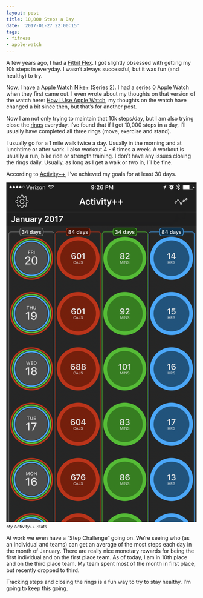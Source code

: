 ```yaml
---
layout: post
title: 10,000 Steps a Day
date: '2017-01-27 22:00:15'
tags:
- fitness
- apple-watch
---
```


A few years ago, I had a [Fitbit Flex](https://www.fitbit.com/flex2). I got slightly obsessed with getting my 10k steps in everyday. I wasn’t always successful, but it was fun (and healthy) to try.

Now, I have a [Apple Watch Nike+](https://www.apple.com/apple-watch-nike/) (Series 2). I had a series 0 Apple Watch when they first came out. I even wrote about my thoughts on that version of the watch here: [How I Use Apple Watch](/2016/04/04/how-i-use-apple-watch/), my thoughts on the watch have changed a bit since then, but that’s for another post.

Now I am not only trying to maintain that 10k steps/day, but I am also trying close the [rings](https://support.apple.com/en-us/HT204517) everyday. I’ve found that if I get 10,000 steps in a day, I’ll usually have completed all three rings (move, exercise and stand).

I usually go for a 1 mile walk twice a day. Usually in the morning and at lunchtime or after work. I also workout 4 - 6 times a week. A workout is usually a run, bike ride or strength training. I don’t have any issues closing the rings daily. Usually, as long as I get a walk or two in, I’ll be fine.

According to [Activity++](https://itunes.apple.com/us/app/activity/id1089666978?mt=8&ign-mpt=uo%3D4), I’ve achieved my goals for at least 30 days.

<div class="py-3">
	<div class="card shadow-sm">
		<img class="img-fluid" src="/public/images/2017/10000-steps-a-day/activity-plus-plus.png">
		<div class="card-body mx-auto">
			<small>My Activity++ Stats</small>
		</div>
	</div>
</div>

At work we even have a “Step Challenge” going on. We’re seeing who (as an individual and teams) can get an average of the most steps each day in the month of January. There are really nice monetary rewards for being the first individual and on the first place team. As of today, I am in 10th place and on the third place team. My team spent most of the month in first place, but recently dropped to third.

Tracking steps and closing the rings is a fun way to try to stay healthy. I’m going to keep this going.

